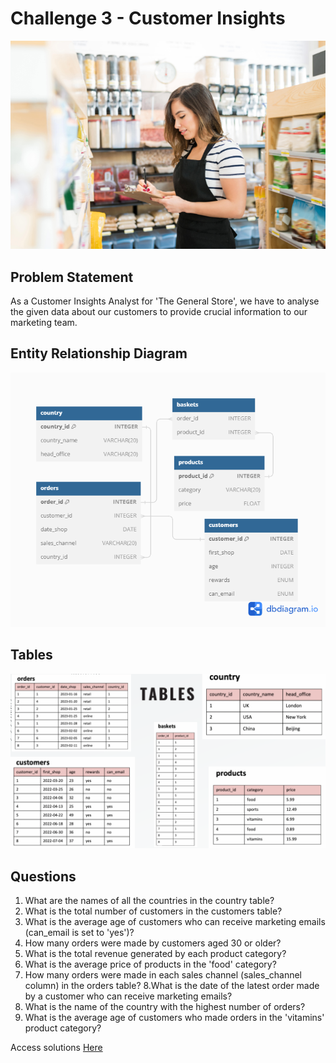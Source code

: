 # Challenge 3 - Customer Insights

![alt text](./images/img.PNG)

## Problem Statement
As a Customer Insights Analyst for 'The General Store', we have to analyse the given data about our customers to provide crucial information to our marketing team.


## Entity Relationship Diagram

![alt text](./images/ERD.png)

## Tables
![alt text](./images/tables.PNG)

## Questions

1. What are the names of all the countries in the country table?
2. What is the total number of customers in the customers table?
3. What is the average age of customers who can receive marketing emails (can_email is set to 'yes')?
4. How many orders were made by customers aged 30 or older?
5. What is the total revenue generated by each product category?
6. What is the average price of products in the 'food' category?
7. How many orders were made in each sales channel (sales_channel column) in the orders table?
8.What is the date of the latest order made by a customer who can receive marketing emails?
9. What is the name of the country with the highest number of orders?
10. What is the average age of customers who made orders in the 'vitamins' product category?
    
Access solutions [Here](./Challenge_3.sql)
